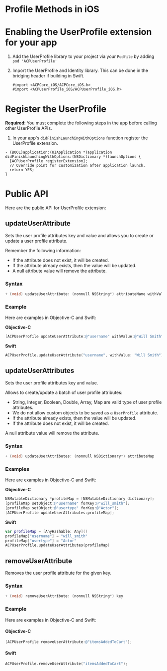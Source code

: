# Profile Methods in iOS

# Enabling the UserProfile extension for your app

1. Add the UserProfile library to your project via your `Podfile` by adding `pod 'ACPUserProfile'`

2. Import the UserProfile and Identity library. This can be done in the bridging header if building in Swift.

   ```
   #import <ACPCore_iOS/ACPCore_iOS.h>
   #import <ACPUserProfile_iOS/ACPUserProfile_iOS.h>
   ```

# Register the UserProfile 

**Required**: You must complete the following steps in the app before calling other UserProfile APIs.

1. In your app's `didFinishLaunchingWithOptions` function register the UserProfile  extension.

```
- (BOOL)application:(UIApplication *)application didFinishLaunchingWithOptions:(NSDictionary *)launchOptions {
  [ACPUserProfile registerExtension];
  // Override point for customization after application launch.
  return YES;
}
```

# Public API

Here are the public API for UserProfile extension:

## updateUserAttribute

Sets the user profile attributes key and value and allows you to create or update a user profile attribute.

Remember the following information:

* If the attribute does not exist, it will be created.
* If the attribute already exists, then the value will be updated.
* A null attribute value will remove the attribute.

### Syntax

```objectivec
+ (void) updateUserAttribute: (nonnull NSString*) attributeName withValue: (nullable NSString*) attributeValue;
```

### Example

Here are examples in Objective-C and Swift:

**Objective-C**

```objectivec
[ACPUserProfile updateUserAttribute:@"username" withValue:@"Will Smith"];
```

**Swift**

```swift
ACPUserProfile.updateUserAttribute("username", withValue: "Will Smith");
```

## updateUserAttributes

Sets the user profile attributes key and value.

Allows to create/update a batch of user profile attributes:

* String, Integer, Boolean, Double, Array, Map are valid type of user profile attributes.
* We do not allow custom objects to be saved as a `UserProfile` attribute.
* If the attribute already exists, then the value will be updated.
* If the attribute does not exist, it will be created.

A null attribute value will remove the attribute.

### Syntax

```objectivec
+ (void) updateUserAttributes: (nonnull NSDictionary*) attributeMap
```

### **Examples**

Here are examples in Objective-C and Swift:

**Objective-C**

```objectivec
NSMutableDictionary *profileMap = [NSMutableDictionary dictionary];
[profileMap setObject:@"username" forKey:@"will_smith"];
[profileMap setObject:@"usertype" forKey:@"Actor"];
[ACPUserProfile updateUserAttributes:profileMap];
```

**Swift**

```swift
var profileMap = [AnyHashable: Any]()
profileMap["username"] = "will_smith"
profileMap["usertype"] = "Actor"
ACPUserProfile.updateUserAttributes(profileMap)
```

## removeUserAttribute

Removes the user profile attribute for the given key.

### Syntax

```objectivec
+ (void) removeUserAttribute: (nonnull NSString*) key
```

### Example

Here are examples in Objective-C and Swift:

#### Objective-C

```objectivec
[ACPUserProfile removeUserAttribute:@"itemsAddedToCart"];
```

#### Swift

```swift
ACPUserProfile.removeUserAttribute("itemsAddedToCart");
```

